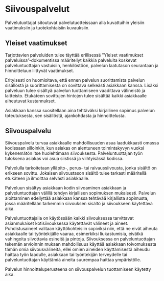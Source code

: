 # Siivouspalvelut 
Palvelutuottajat sitoutuvat palvelutuotteissaan alla kuvattuihin yleisiin vaatimuksiin ja tuotekohtaisiin kuvauksiin.


## Yleiset vaatimukset

Tarjottavien palveluiden tulee täyttää erillisessä ”Yleiset vaatimukset palveluissa”-dokumentissa määritellyt kaikkia palveluita koskevat palveluntuottajan vastuisiin, henkilöstöön, palvelun laatutason seurantaan ja hinnoitteluun liittyvät vaatimukset.

Erityisesti on huomioitava, että ennen palvelun suorittamista palvelun sisällöstä ja suorittamisesta on sovittava selkeästi asiakkaan kanssa. Lisäksi palveluun tulee sisältyä palvelun tuottamiseen vaadittava välineistö ja laitteisto. Etukäteen sovittujen hintojen tulee sisältää kaikki asiakkaalle aiheutuvat kustannukset.

Asiakkaan kanssa suositellaan aina tehtäväksi kirjallinen sopimus palvelun toteutuksesta, sen sisällöstä, ajankohdasta ja hinnoittelusta.

## Siivouspalvelu

Siivouspalvelu turvaa asiakkaalle mahdollisuuden asua laadukkaasti omassa kodissaan silloinkin, kun asiakas on alentuneen toimintakyvyn vuoksi kykenemätön itse huolehtimaan siivouksesta. Palveluntuottajan työn tuloksena asiakas voi asua siistissä ja viihtyisässä kodissa.

Palvelulla tarkoitetaan ylläpito-, perus- tai raivaussiivousta, jonka sisältö on erikseen sovittu. Jokaisen siivoustason sisältö tulee tarkasti määritellä etukäteen ja ilmoittaa selvästi asiakkaalle.

Palveluun sisältyy asiakkaan kodin siivoaminen asiakkaan ja palveluntuottajan välillä tehdyn kirjallisen sopimuksen mukaisesti. Palvelun aloittaminen edellyttää asiakkaan kanssa tehtävää kirjallista sopimusta, jossa määritellään tarkemmin siivouksen sisältö ja siivoukseen käytettävä aika.

Palveluntuottajalla on käytössään kaikki siivouksessa tarvittavat asianmukaiset kotisiivouksessa käytettävät välineet ja aineet. Puhdistusaineet valitaan käyttökohteisiin sopiviksi niin, että ne eivät aiheuta asiakkaalle tai työntekijälle vaaraa, esimerkiksi liukastumisia, eivätkä vahingoita siivottavia esineitä ja pintoja. Siivouksessa on palveluntuottajan tekemän arvioinnin mukaan mahdollisuus käyttää asiakkaan toivomuksesta tämän omia siivousvälineitä, ellei omien aineiden käyttämisestä aiheudu haittaa työn laadulle, asiakkaan tai työntekijän terveydelle tai palveluntuottajan käyttämiä aineita suurempaa haittaa ympäristölle.

Palvelun hinnoitteluperusteena on siivouspalvelun tuottamiseen käytetty aika.
